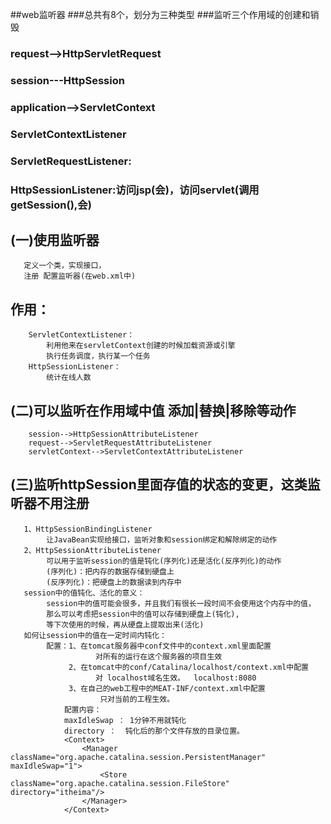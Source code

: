 ##web监听器
###总共有8个，划分为三种类型
###监听三个作用域的创建和销毁
### request-->HttpServletRequest
### session---HttpSession
### application-->ServletContext
### ServletContextListener
### ServletRequestListener:
### HttpSessionListener:访问jsp(会)，访问servlet(调用getSession(),会)
## (一)使用监听器
       定义一个类，实现接口，
       注册 配置监听器(在web.xml中)
## 作用：
        ServletContextListener：
            利用他来在servletContext创建的时候加载资源或引擎
            执行任务调度，执行某一个任务
        HttpSessionListener：
            统计在线人数
## (二)可以监听在作用域中值 添加|替换|移除等动作
        session-->HttpSessionAttributeListener
        request-->ServletRequestAttributeListener
        servletContext-->ServletContextAttributeListener
## (三)监听httpSession里面存值的状态的变更，这类监听器不用注册
       1、HttpSessionBindingListener
            让JavaBean实现给接口，监听对象和session绑定和解除绑定的动作
       2、HttpSessionAttributeListener
            可以用于监听session的值是钝化(序列化)还是活化(反序列化)的动作
            (序列化)：把内存的数据存储到硬盘上
            (反序列化)：把硬盘上的数据读到内存中
       session中的值钝化、活化的意义：
            session中的值可能会很多，并且我们有很长一段时间不会使用这个内存中的值，
            那么可以考虑把session中的值可以存储到硬盘上(钝化),
            等下次使用的时候，再从硬盘上提取出来(活化)
       如何让session中的值在一定时间内钝化：
            配置：1、在tomcat服务器中conf文件中的context.xml里面配置
                       对所有的运行在这个服务器的项目生效  
                 2、在tomcat中的conf/Catalina/localhost/context.xml中配置
                       对 localhost域名生效。  localhost:8080
                 3、在自己的web工程中的MEAT-INF/context.xml中配置
                        只对当前的工程生效。
                配置内容：
                maxIdleSwap ： 1分钟不用就钝化
                directory ：  钝化后的那个文件存放的目录位置。 
                <Context>
                    <Manager className="org.apache.catalina.session.PersistentManager" maxIdleSwap="1">
                        <Store className="org.apache.catalina.session.FileStore" directory="itheima"/>
                    </Manager>
                </Context>